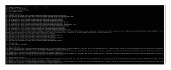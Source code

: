 <img src="https://github.com/BuhHunter/python-automated-security-testing/blob/main/start.jpeg" alt="GitHub Logo" width="500">
